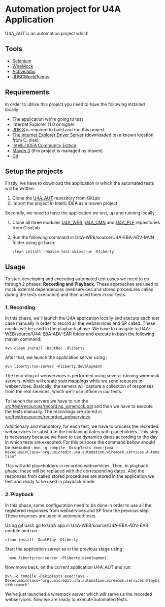 # Automation project for U4A Application

U4A_AUT is an automation project which

## Tools

- [Selenium](https://www.seleniumhq.org)
- [WireMock](http://wiremock.org/)
- [ActiveJdbc](http://javalite.io/activejdbc)
- [JDBCMockRunner](http://mockrunner.github.io/)

## Requirements

In order to utilise this project you need to have the following installed locally:

- The application we're going to test
- Internet Explorer 11.0 or higher
- [JDK 8](http://www.oracle.com/technetwork/pt/java/javase/downloads/jdk8-downloads-2133151.html) is required to build and run this project
- [The Internet Explorer Driver Server](https://goo.gl/PdgGmZ) (downloaded on a known location from C: disk)
- [IntelliJ IDEA Community Edition](https://www.jetbrains.com/idea/download/#section=windows)
- [Maven 3](https://maven.apache.org/download.cgi) (this project is managed by maven)
- [Git](https://git-scm.com/download/win)


## Setup the projects
Firstly, we have to download the application in which the automated tests will be written:

1. Clone the [U4A_AUT](https://git.gcio.unicredit.eu/RO23/U4A_AUT) repository from GitLab
2. Import the project in Intellij IDEA as a maven project

Secondly, we need to have the application we test, up and running locally:

1. Clone all three modules [U4A_WEB](https://git.gcio.unicredit.eu/RO23/U4A_WEB), [U4A_CMN](https://git.gcio.unicredit.eu/RO23/U4A_CMN) and [U4A_PLF](https://git.gcio.unicredit.eu/RO23/U4A_PLF) repositories from GisoLab
2. Run the following command in U4A-WEB/source/U4A-EBA-ADV-MVN folder using git bash:

    `clean install -Dmaven.test.skip=true -Dliberty`

## Usage

To start developing and executing automated test cases we need to go through 2 phases:  **Recording and Playback**.
These approaches are used to mock external dependencies (webservices and stored procedures called during the tests execution) and then used them in our tests.

### 1. Recording

In this phase, we'll launch the U4A application locally and execute each test case manually in order to record all the webservices and SP called. These mocks will be used in the playback phase.
We have to navigate to U4A-WEB/source/U4A-EBA-ADV-EAR folder and execute in bash the following maven command:

   `mvn clean install -DautRec -Dliberty`

After that, we launch the application server using :

   `mvn liberty:run-server -Pliberty,development`

The recording of webservices is performed using several running wiremock servers, which will create stub mappings while we send requests to webservices. Basically,
the servers will capture a collection of responses from the real services, which we'll use offline in our tests.

To launch the servers we have to run the [src/test/resources/recording_wiremock.bat](recording_wiremock.bat) and then we have to execute the tests manually.
The recordings are stored in [src/test/resources/recorded_webservices](recorded_webservices).

Additionally and mandatory, for each test, we have to process the recorded webservices to substitute the containing dates with placeholders. This step is necessary because we have to
use dynamics dates according to the day in which tests are executed.
For this purpose the command bellow should be executed :
 `mvn -q compile -DskipTests exec:java -Dexec.mainClass="org.unicredit.u4a.automation.wiremock.services.Automation"`

This will add placeholders in recorded webservices. Then, in playback phase, these will be replaced with the corresponding dates.
Also the responses from called stored procedures are stored in the application we test and ready to be used in playback mode.

### 2. Playback

   In this phase, some configuration need to be done in order to use all the registered responses from webservices and SP from the previous step. These respnses are used in automated tests.

   Using git bash go to U4A app in U4A-WEB/source/U4A-EBA-ADV-EAR module and run :

   `clean install -DautPlay -Dliberty`

   Start the application server as in the previous stage using :

     `mvn liberty:run-server -Pliberty,development`

   Now move back, on the current application U4A_AUT and run:

   `mvn -q compile -DskipTests exec:java -Dexec.mainClass="org.unicredit.u4a.automation.wiremock.services.PlaybackWiremock"`

   We've just launched a wiremock server which will serve us the recorded webservices. Now we are ready to execute automated tests.

















